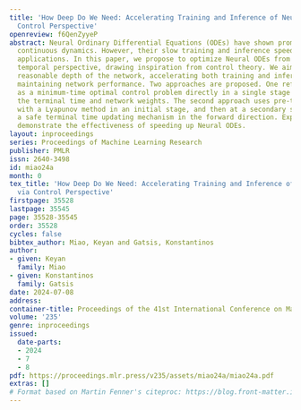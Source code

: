 ```yaml
---
title: 'How Deep Do We Need: Accelerating Training and Inference of Neural ODEs via
  Control Perspective'
openreview: f6QenZyyeP
abstract: Neural Ordinary Differential Equations (ODEs) have shown promise in learning
  continuous dynamics. However, their slow training and inference speed hinder wider
  applications. In this paper, we propose to optimize Neural ODEs from a spatial and
  temporal perspective, drawing inspiration from control theory. We aim to find a
  reasonable depth of the network, accelerating both training and inference while
  maintaining network performance. Two approaches are proposed. One reformulates training
  as a minimum-time optimal control problem directly in a single stage to search for
  the terminal time and network weights. The second approach uses pre-training coupled
  with a Lyapunov method in an initial stage, and then at a secondary stage introduces
  a safe terminal time updating mechanism in the forward direction. Experimental results
  demonstrate the effectiveness of speeding up Neural ODEs.
layout: inproceedings
series: Proceedings of Machine Learning Research
publisher: PMLR
issn: 2640-3498
id: miao24a
month: 0
tex_title: 'How Deep Do We Need: Accelerating Training and Inference of Neural {ODE}s
  via Control Perspective'
firstpage: 35528
lastpage: 35545
page: 35528-35545
order: 35528
cycles: false
bibtex_author: Miao, Keyan and Gatsis, Konstantinos
author:
- given: Keyan
  family: Miao
- given: Konstantinos
  family: Gatsis
date: 2024-07-08
address:
container-title: Proceedings of the 41st International Conference on Machine Learning
volume: '235'
genre: inproceedings
issued:
  date-parts:
  - 2024
  - 7
  - 8
pdf: https://proceedings.mlr.press/v235/assets/miao24a/miao24a.pdf
extras: []
# Format based on Martin Fenner's citeproc: https://blog.front-matter.io/posts/citeproc-yaml-for-bibliographies/
---
```

